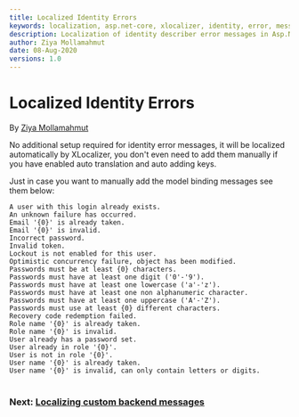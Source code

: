 ```yaml
---
title: Localized Identity Errors
keywords: localization, asp.net-core, xlocalizer, identity, error, message
description: Localization of identity describer error messages in Asp.Net Core with XLocalizer.
author: Ziya Mollamahmut
date: 08-Aug-2020
versions: 1.0
---
```


# Localized Identity Errors

By [Ziya Mollamahmut](https://github.com/LazZiya)

No additional setup required for identity error messages, it will be localized automatically by XLocalizer, you don't even need to add them manually if you have enabled auto translation and auto adding keys.

Just in case you want to manually add the model binding messages see them below:

````
A user with this login already exists.
An unknown failure has occurred.
Email '{0}' is already taken.
Email '{0}' is invalid.
Incorrect password.
Invalid token.
Lockout is not enabled for this user.
Optimistic concurrency failure, object has been modified.
Passwords must be at least {0} characters.
Passwords must have at least one digit ('0'-'9').
Passwords must have at least one lowercase ('a'-'z').
Passwords must have at least one non alphanumeric character.
Passwords must have at least one uppercase ('A'-'Z').
Passwords must use at least {0} different characters.
Recovery code redemption failed.
Role name '{0}' is already taken.
Role name '{0}' is invalid.
User already has a password set.
User already in role '{0}'.
User is not in role '{0}'.
User name '{0}' is already taken.
User name '{0}' is invalid, can only contain letters or digits.
````

#
### Next: [Localizing custom backend messages][1]
#


[1]:localizing-custom-backend-messages.md
